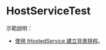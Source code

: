 # HostServiceTest

示範說明：  
* [使用 IHostedService 建立背景排程](https://sunnyday0932.github.io/2021/%E4%BD%BF%E7%94%A8ihostedservice%E5%BB%BA%E7%AB%8B%E8%83%8C%E6%99%AF%E6%8E%92%E7%A8%8B/)。
